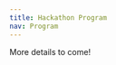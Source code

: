 ```yaml
---
title: Hackathon Program
nav: Program
---
```


<!-- {% include figure.html img="program.png" alt="Hackathon Program" width="75%" %} -->

More details to come!